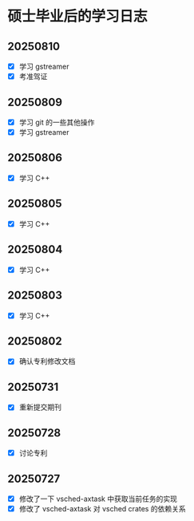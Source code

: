 # 硕士毕业后的学习日志

## 20250810

- [x] 学习 gstreamer
- [x] 考准驾证

## 20250809

- [x] 学习 git 的一些其他操作
- [x] 学习 gstreamer

## 20250806

- [x] 学习 C++

## 20250805

- [x] 学习 C++

## 20250804

- [x] 学习 C++

## 20250803

- [x] 学习 C++

## 20250802

- [x] 确认专利修改文档

## 20250731

- [x] 重新提交期刊

## 20250728

- [x] 讨论专利

## 20250727

- [x] 修改了一下 vsched-axtask 中获取当前任务的实现
- [x] 修改了 vsched-axtask 对 vsched crates 的依赖关系